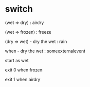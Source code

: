 # switch

(wet => dry) : airdry

(wet => frozen) : freeze

(dry => wet) - dry the wet : rain


when - dry the wet : someexternalevent



start as wet 

exit 0 when frozen

exit 1 when airdry
